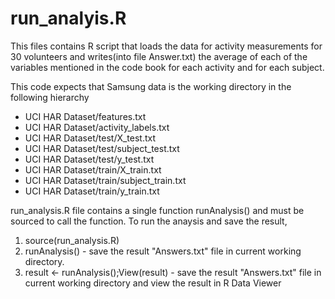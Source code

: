 # run_analyis.R
This files contains R script that loads the data for activity measurements for 30 volunteers and writes(into file Answer.txt) the average of each of the variables mentioned in the code book for each activity and for each subject.

This code expects that Samsung data is the working directory in the following hierarchy

  * UCI HAR Dataset/features.txt
  * UCI HAR Dataset/activity_labels.txt
  * UCI HAR Dataset/test/X_test.txt
  * UCI HAR Dataset/test/subject_test.txt
  * UCI HAR Dataset/test/y_test.txt
  * UCI HAR Dataset/train/X_train.txt
  * UCI HAR Dataset/train/subject_train.txt
  * UCI HAR Dataset/train/y_train.txt

run_analysis.R file contains a single function runAnalysis() and must be sourced to call the function. To run the anaysis and save the result,

1. source(run_analysis.R)
2. runAnalysis() - save the result "Answers.txt" file in current working directory.
3. result <- runAnalysis();View(result) - save the result "Answers.txt" file in current working directory and view the result in R Data Viewer





 

